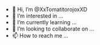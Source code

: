 - 👋 Hi, I’m @XxTomatitorojoxXD
- 👀 I’m interested in ...
- 🌱 I’m currently learning ...
- 💞️ I’m looking to collaborate on ...
- 📫 How to reach me ...

<!---
XxTomatitorojoxXD/XxTomatitorojoxXD is a ✨ special ✨ repository because its `README.md` (this file) appears on your GitHub profile.
You can click the Preview link to ta
